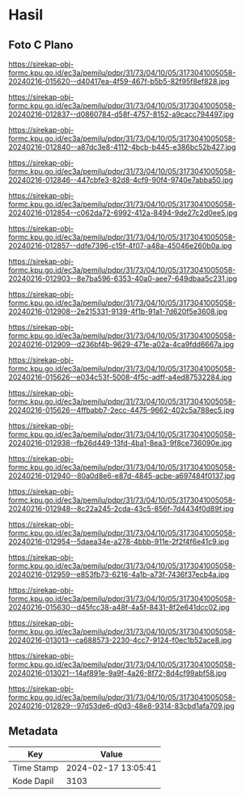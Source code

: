 # Hasil

## Foto C Plano

https://sirekap-obj-formc.kpu.go.id/ec3a/pemilu/pdpr/31/73/04/10/05/3173041005058-20240216-015620--d40417ea-4f59-467f-b5b5-82f95f8ef828.jpg

https://sirekap-obj-formc.kpu.go.id/ec3a/pemilu/pdpr/31/73/04/10/05/3173041005058-20240216-012837--d0860784-d58f-4757-8152-a9cacc794497.jpg

https://sirekap-obj-formc.kpu.go.id/ec3a/pemilu/pdpr/31/73/04/10/05/3173041005058-20240216-012840--a87dc3e8-4112-4bcb-b445-e386bc52b427.jpg

https://sirekap-obj-formc.kpu.go.id/ec3a/pemilu/pdpr/31/73/04/10/05/3173041005058-20240216-012846--447cbfe3-82d8-4cf9-90f4-9740e7abba50.jpg

https://sirekap-obj-formc.kpu.go.id/ec3a/pemilu/pdpr/31/73/04/10/05/3173041005058-20240216-012854--c062da72-6992-412a-8494-9de27c2d0ee5.jpg

https://sirekap-obj-formc.kpu.go.id/ec3a/pemilu/pdpr/31/73/04/10/05/3173041005058-20240216-012857--ddfe7396-c15f-4f07-a48a-45046e260b0a.jpg

https://sirekap-obj-formc.kpu.go.id/ec3a/pemilu/pdpr/31/73/04/10/05/3173041005058-20240216-012903--8e7ba596-6353-40a0-aee7-649dbaa5c231.jpg

https://sirekap-obj-formc.kpu.go.id/ec3a/pemilu/pdpr/31/73/04/10/05/3173041005058-20240216-012908--2e215331-9139-4f1b-91a1-7d620f5e3608.jpg

https://sirekap-obj-formc.kpu.go.id/ec3a/pemilu/pdpr/31/73/04/10/05/3173041005058-20240216-012909--d236bf4b-9629-471e-a02a-4ca9fdd6667a.jpg

https://sirekap-obj-formc.kpu.go.id/ec3a/pemilu/pdpr/31/73/04/10/05/3173041005058-20240216-015626--e034c53f-5008-4f5c-adff-a4ed87532284.jpg

https://sirekap-obj-formc.kpu.go.id/ec3a/pemilu/pdpr/31/73/04/10/05/3173041005058-20240216-015626--4ffbabb7-2ecc-4475-9662-402c5a788ec5.jpg

https://sirekap-obj-formc.kpu.go.id/ec3a/pemilu/pdpr/31/73/04/10/05/3173041005058-20240216-012938--fb26d449-13fd-4ba1-8ea3-9f8ce736090e.jpg

https://sirekap-obj-formc.kpu.go.id/ec3a/pemilu/pdpr/31/73/04/10/05/3173041005058-20240216-012940--80a0d8e6-e87d-4845-acbe-a697484f0137.jpg

https://sirekap-obj-formc.kpu.go.id/ec3a/pemilu/pdpr/31/73/04/10/05/3173041005058-20240216-012948--8c22a245-2cda-43c5-856f-7d4434f0d89f.jpg

https://sirekap-obj-formc.kpu.go.id/ec3a/pemilu/pdpr/31/73/04/10/05/3173041005058-20240216-012954--5daea34e-a278-4bbb-911e-2f2f4f6e41c9.jpg

https://sirekap-obj-formc.kpu.go.id/ec3a/pemilu/pdpr/31/73/04/10/05/3173041005058-20240216-012959--e853fb73-6216-4a1b-a73f-7436f37ecb4a.jpg

https://sirekap-obj-formc.kpu.go.id/ec3a/pemilu/pdpr/31/73/04/10/05/3173041005058-20240216-015630--d45fcc38-a48f-4a5f-8431-8f2e641dcc02.jpg

https://sirekap-obj-formc.kpu.go.id/ec3a/pemilu/pdpr/31/73/04/10/05/3173041005058-20240216-013013--ca688573-2230-4cc7-9124-f0ec1b52ace8.jpg

https://sirekap-obj-formc.kpu.go.id/ec3a/pemilu/pdpr/31/73/04/10/05/3173041005058-20240216-013021--14af891e-9a9f-4a26-8f72-8d4cf99abf58.jpg

https://sirekap-obj-formc.kpu.go.id/ec3a/pemilu/pdpr/31/73/04/10/05/3173041005058-20240216-012829--97d53de6-d0d3-48e8-9314-83cbd1afa709.jpg


## Metadata

| Key        | Value               |
| ---------- | ------------------- |
| Time Stamp | 2024-02-17 13:05:41 |
| Kode Dapil | 3103                |



